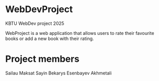 # WebDevProject
KBTU WebDev project 2025

WebProject is a web application that allows users to rate their favourite books or add a new book with their rating.

# Project members

Sailau Maksat
Sayin Bekarys 
Esenbayev Akhmetali
